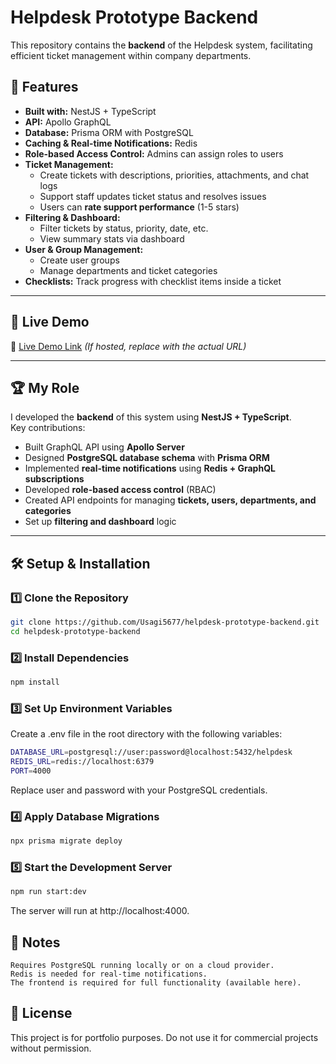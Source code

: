 # Helpdesk Prototype Backend

This repository contains the **backend** of the Helpdesk system, facilitating efficient ticket management within company departments.

## 🚀 Features

- **Built with:** NestJS + TypeScript
- **API:** Apollo GraphQL
- **Database:** Prisma ORM with PostgreSQL
- **Caching & Real-time Notifications:** Redis
- **Role-based Access Control:** Admins can assign roles to users
- **Ticket Management:**
  - Create tickets with descriptions, priorities, attachments, and chat logs
  - Support staff updates ticket status and resolves issues
  - Users can **rate support performance** (1-5 stars)
- **Filtering & Dashboard:**
  - Filter tickets by status, priority, date, etc.
  - View summary stats via dashboard
- **User & Group Management:**
  - Create user groups
  - Manage departments and ticket categories
- **Checklists:** Track progress with checklist items inside a ticket

---

## 🎯 Live Demo  
🔗 [Live Demo Link](#) _(If hosted, replace with the actual URL)_

---

## 🏆 My Role  

I developed the **backend** of this system using **NestJS + TypeScript**.  
Key contributions:
- Built GraphQL API using **Apollo Server**
- Designed **PostgreSQL database schema** with **Prisma ORM**
- Implemented **real-time notifications** using **Redis + GraphQL subscriptions**
- Developed **role-based access control** (RBAC)
- Created API endpoints for managing **tickets, users, departments, and categories**
- Set up **filtering and dashboard** logic

---

## 🛠 Setup & Installation

### **1️⃣ Clone the Repository**

```sh
git clone https://github.com/Usagi5677/helpdesk-prototype-backend.git
cd helpdesk-prototype-backend
```

### **2️⃣ Install Dependencies**
```sh
npm install
```

### **3️⃣ Set Up Environment Variables**

Create a .env file in the root directory with the following variables:
```sh
DATABASE_URL=postgresql://user:password@localhost:5432/helpdesk
REDIS_URL=redis://localhost:6379
PORT=4000
```
Replace user and password with your PostgreSQL credentials.

### **4️⃣ Apply Database Migrations**
```sh
npx prisma migrate deploy
```
### **5️⃣ Start the Development Server**
```sh
npm run start:dev
```
The server will run at http://localhost:4000.


## 📌 Notes

    Requires PostgreSQL running locally or on a cloud provider.
    Redis is needed for real-time notifications.
    The frontend is required for full functionality (available here).

## 📄 License

This project is for portfolio purposes. Do not use it for commercial projects without permission.
